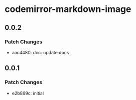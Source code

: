 # codemirror-markdown-image

## 0.0.2

### Patch Changes

- aac4480: doc: update docs

## 0.0.1

### Patch Changes

- e2b869c: initial
